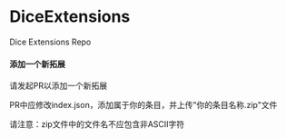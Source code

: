 # DiceExtensions
Dice Extensions Repo

#### 添加一个新拓展

请发起PR以添加一个新拓展

PR中应修改index.json，添加属于你的条目，并上传"你的条目名称.zip"文件

请注意：zip文件中的文件名不应包含非ASCII字符




